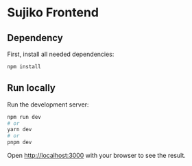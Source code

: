 # Sujiko Frontend

## Dependency

First, install all needed dependencies:

```bash
npm install
```

## Run locally

Run the development server:

```bash
npm run dev
# or
yarn dev
# or
pnpm dev
```

Open [http://localhost:3000](http://localhost:3000) with your browser to see the result.

